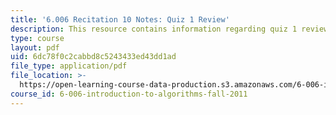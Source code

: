 ```yaml
---
title: '6.006 Recitation 10 Notes: Quiz 1 Review'
description: This resource contains information regarding quiz 1 review.
type: course
layout: pdf
uid: 6dc78f0c2cabbd8c5243433ed43dd1ad
file_type: application/pdf
file_location: >-
  https://open-learning-course-data-production.s3.amazonaws.com/6-006-introduction-to-algorithms-fall-2011/6dc78f0c2cabbd8c5243433ed43dd1ad_MIT6_006F11_rec10.pdf
course_id: 6-006-introduction-to-algorithms-fall-2011
---
```


